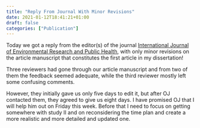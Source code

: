 ```yaml
---
title: "Reply From Journal With Minor Revisions"
date: 2021-01-12T18:41:21+01:00
draft: false
categories: ["Publication"]
---
```


Today we got a reply from the editor(s) of the journal [International Journal of Environmental Research and Public Health](https://www.mdpi.com/journal/ijerph), with only minor revisions on the article manuscript that constitutes the first article in my dissertation!

Three reviewers had gone through our article manuscript and from two of them the feedback seemed adequate, while the third reviewer mostly left some confusing comments. 

However, they initially gave us only five days to edit it, but after OJ contacted them, they agreed to give us eight days. I have promised OJ that I will help him out on Friday this week. Before that I need to focus on getting somewhere with study II and on reconsidering the time plan and create a more realistic and more detailed and updated one. 

